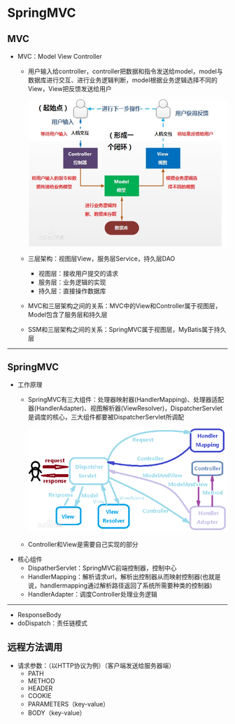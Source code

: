# SpringMVC

## MVC
- MVC：Model View Controller
    - 用户输入给controller，controller把数据和指令发送给model，model与数据库进行交互、进行业务逻辑判断，model根据业务逻辑选择不同的View，View把反馈发送给用户

        ![MVC](img/MVC.jpg)

    - 三层架构：视图层View，服务层Service，持久层DAO
        - 视图层：接收用户提交的请求
        - 服务层：业务逻辑的实现
        - 持久层：直接操作数据库
    - MVC和三层架构之间的关系：MVC中的View和Controller属于视图层，Model包含了服务层和持久层
    - SSM和三层架构之间的关系：SpringMVC属于视图层，MyBatis属于持久层

---

## SpringMVC
- 工作原理
    - SpringMVC有三大组件：处理器映射器(HandlerMapping)、处理器适配器(HandlerAdapter)、视图解析器(ViewResolver)，DispatcherServlet是调度的核心，三大组件都要被DispatcherServlet所调配

        ![工作原理](img/SpringMVC调度流程.png)
    
    - Controller和View是需要自己实现的部分
- 核心组件
    - DispatherServlet：SpringMVC前端控制器，控制中心
    - HandlerMapping：解析请求url，解析出控制器从而映射控制器(也就是说，handlermapping通过解析路径返回了系统所需要种类的控制器)
    - HandlerAdapter：调度Controller处理业务逻辑


---
- ResponseBody
- doDispatch：责任链模式

## 远程方法调用
- 请求参数：（以HTTP协议为例）（客户端发送给服务器端）
    - PATH
    - METHOD
    - HEADER
    - COOKIE
    - PARAMETERS（key-value）
    - BODY（key-value）

